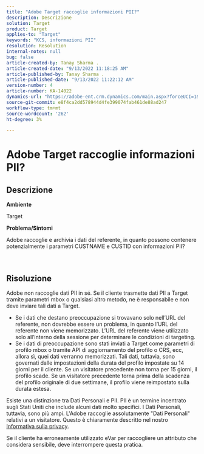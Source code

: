 ```yaml
---
title: "Adobe Target raccoglie informazioni PII?"
description: Descrizione
solution: Target
product: Target
applies-to: "Target"
keywords: "KCS, informazioni PII"
resolution: Resolution
internal-notes: null
bug: false
article-created-by: Tanay Sharma .
article-created-date: "9/13/2022 11:18:25 AM"
article-published-by: Tanay Sharma .
article-published-date: "9/13/2022 11:22:12 AM"
version-number: 4
article-number: KA-14022
dynamics-url: "https://adobe-ent.crm.dynamics.com/main.aspx?forceUCI=1&pagetype=entityrecord&etn=knowledgearticle&id=a535a7c3-5533-ed11-9db1-002248086735"
source-git-commit: e8f4ca2dd578944d4fe399074fab461de88ad247
workflow-type: tm+mt
source-wordcount: '262'
ht-degree: 3%

---
```


# Adobe Target raccoglie informazioni PII?

## Descrizione


<b>Ambiente</b>

Target



<b>Problema/Sintomi</b>

Adobe raccoglie e archivia i dati del referente, in quanto possono contenere potenzialmente i parametri CUSTNAME e CUSTID con informazioni PII?
<br><br> <br>

## Risoluzione




Adobe non raccoglie dati PII in sé. Se il cliente trasmette dati PII a Target tramite parametri mbox o qualsiasi altro metodo, ne è responsabile e non deve inviare tali dati a Target.



- Se i dati che destano preoccupazione si trovavano solo nell’URL del referente, non dovrebbe essere un problema, in quanto l’URL del referente non viene memorizzato. L’URL del referente viene utilizzato solo all’interno della sessione per determinare le condizioni di targeting.
- Se i dati di preoccupazione sono stati inviati a Target come parametri di profilo mbox o tramite API di aggiornamento del profilo o CRS, ecc, allora sì, quei dati verranno memorizzati. Tali dati, tuttavia, sono governati dalle impostazioni della durata del profilo impostate su 14 giorni per il cliente. Se un visitatore precedente non torna per 15 giorni, il profilo scade. Se un visitatore precedente torna prima della scadenza del profilo originale di due settimane, il profilo viene reimpostato sulla durata estesa.


Esiste una distinzione tra Dati Personali e PII. PII è un termine incentrato sugli Stati Uniti che include alcuni dati molto specifici. I Dati Personali, tuttavia, sono più ampi. L&#39;Adobe raccoglie assolutamente &quot;Dati Personali&quot; relativi a un visitatore. Questo è chiaramente descritto nel nostro [Informativa sulla privacy](https://www.adobe.com/it/privacy/marketing-cloud.html).



Se il cliente ha erroneamente utilizzato eVar per raccogliere un attributo che considera sensibile, deve interrompere questa pratica.
